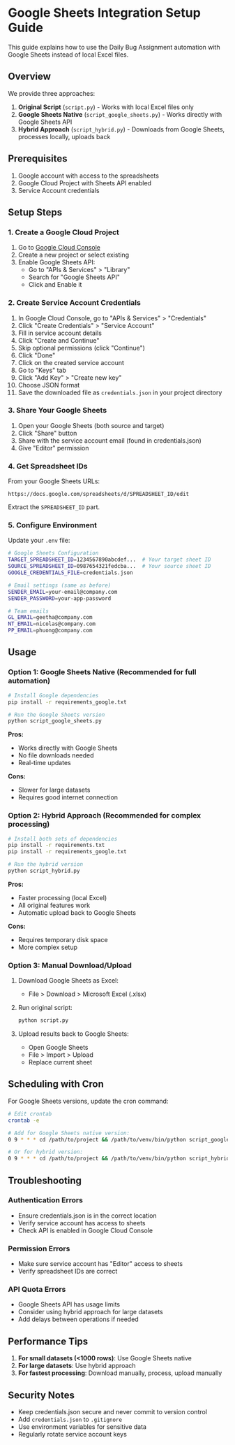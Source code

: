 # Google Sheets Integration Setup Guide

This guide explains how to use the Daily Bug Assignment automation with Google Sheets instead of local Excel files.

## Overview

We provide three approaches:

1. **Original Script** (`script.py`) - Works with local Excel files only
2. **Google Sheets Native** (`script_google_sheets.py`) - Works directly with Google Sheets API
3. **Hybrid Approach** (`script_hybrid.py`) - Downloads from Google Sheets, processes locally, uploads back

## Prerequisites

1. Google account with access to the spreadsheets
2. Google Cloud Project with Sheets API enabled
3. Service Account credentials

## Setup Steps

### 1. Create a Google Cloud Project

1. Go to [Google Cloud Console](https://console.cloud.google.com/)
2. Create a new project or select existing
3. Enable Google Sheets API:
   - Go to "APIs & Services" > "Library"
   - Search for "Google Sheets API"
   - Click and Enable it

### 2. Create Service Account Credentials

1. In Google Cloud Console, go to "APIs & Services" > "Credentials"
2. Click "Create Credentials" > "Service Account"
3. Fill in service account details
4. Click "Create and Continue"
5. Skip optional permissions (click "Continue")
6. Click "Done"
7. Click on the created service account
8. Go to "Keys" tab
9. Click "Add Key" > "Create new key"
10. Choose JSON format
11. Save the downloaded file as `credentials.json` in your project directory

### 3. Share Your Google Sheets

1. Open your Google Sheets (both source and target)
2. Click "Share" button
3. Share with the service account email (found in credentials.json)
4. Give "Editor" permission

### 4. Get Spreadsheet IDs

From your Google Sheets URLs:
```
https://docs.google.com/spreadsheets/d/SPREADSHEET_ID/edit
```

Extract the `SPREADSHEET_ID` part.

### 5. Configure Environment

Update your `.env` file:
```bash
# Google Sheets Configuration
TARGET_SPREADSHEET_ID=1234567890abcdef...  # Your target sheet ID
SOURCE_SPREADSHEET_ID=0987654321fedcba...  # Your source sheet ID
GOOGLE_CREDENTIALS_FILE=credentials.json

# Email settings (same as before)
SENDER_EMAIL=your-email@company.com
SENDER_PASSWORD=your-app-password

# Team emails
GL_EMAIL=geetha@company.com
NT_EMAIL=nicolas@company.com
PP_EMAIL=phuong@company.com
```

## Usage

### Option 1: Google Sheets Native (Recommended for full automation)

```bash
# Install Google dependencies
pip install -r requirements_google.txt

# Run the Google Sheets version
python script_google_sheets.py
```

**Pros:**
- Works directly with Google Sheets
- No file downloads needed
- Real-time updates

**Cons:**
- Slower for large datasets
- Requires good internet connection

### Option 2: Hybrid Approach (Recommended for complex processing)

```bash
# Install both sets of dependencies
pip install -r requirements.txt
pip install -r requirements_google.txt

# Run the hybrid version
python script_hybrid.py
```

**Pros:**
- Faster processing (local Excel)
- All original features work
- Automatic upload back to Google Sheets

**Cons:**
- Requires temporary disk space
- More complex setup

### Option 3: Manual Download/Upload

1. Download Google Sheets as Excel:
   - File > Download > Microsoft Excel (.xlsx)
   
2. Run original script:
   ```bash
   python script.py
   ```
   
3. Upload results back to Google Sheets:
   - Open Google Sheets
   - File > Import > Upload
   - Replace current sheet

## Scheduling with Cron

For Google Sheets versions, update the cron command:

```bash
# Edit crontab
crontab -e

# Add for Google Sheets native version:
0 9 * * * cd /path/to/project && /path/to/venv/bin/python script_google_sheets.py >> daily_assigner.log 2>&1

# Or for hybrid version:
0 9 * * * cd /path/to/project && /path/to/venv/bin/python script_hybrid.py >> daily_assigner.log 2>&1
```

## Troubleshooting

### Authentication Errors
- Ensure credentials.json is in the correct location
- Verify service account has access to sheets
- Check API is enabled in Google Cloud Console

### Permission Errors
- Make sure service account has "Editor" access to sheets
- Verify spreadsheet IDs are correct

### API Quota Errors
- Google Sheets API has usage limits
- Consider using hybrid approach for large datasets
- Add delays between operations if needed

## Performance Tips

1. **For small datasets (<1000 rows)**: Use Google Sheets native
2. **For large datasets**: Use hybrid approach
3. **For fastest processing**: Download manually, process, upload manually

## Security Notes

- Keep credentials.json secure and never commit to version control
- Add `credentials.json` to `.gitignore`
- Use environment variables for sensitive data
- Regularly rotate service account keys 